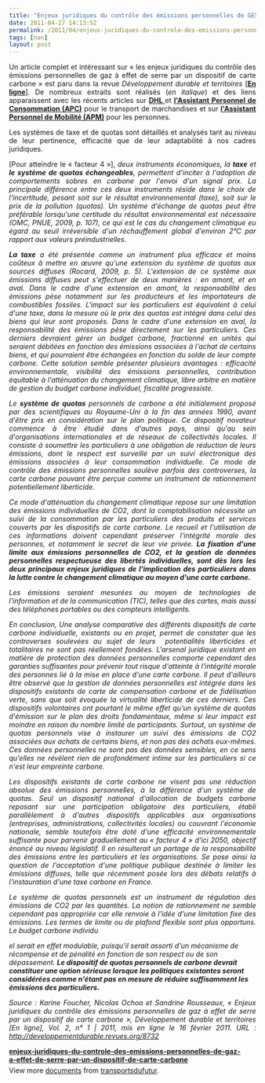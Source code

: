 ```yaml
---
title: "Enjeux juridiques du contrôle des émissions personnelles de GES par un dispositif de carte carbone"
date: 2011-04-27 14:13:52
permalink: /2011/04/enjeux-juridiques-du-controle-des-emissions-personnelles-de-ges-par-un-dispositif-de-carte-carbone.html
tags: [nan]
layout: post
---
```


<p style="text-align: justify">Un article complet et intéressant sur « les enjeux juridiques du contrôle des émissions personnelles de gaz à effet de serre par un dispositif de carte carbone » est paru dans la revue <em>Développement durable et territoires </em>[<strong><a href="http://developpementdurable.revues.org/8732" target="_blank">En ligne</a></strong>]. De nombreux extraits sont réalisés (<em>en italique</em>) et des liens apparaissent avec les récents articles sur <strong><a href="https://gabrielplassat.github.io/transportsdufutur/2011/04/dhl-les-solutions-logistiques-durables-passent-par-plus-de-transparence-plus-de-regulation-plus-de-c.html" target="_blank">DHL </a></strong>et <strong><a href="https://gabrielplassat.github.io/transportsdufutur/2011/04/dhl-bis-un-exemple-concret-dassistant-personnel-de-consommation.html" target="_blank">l'Assistant Personnel de Consommation (APC)</a></strong> pour le transport de marchandises et sur <strong><a href="https://gabrielplassat.github.io/transportsdufutur/2010/11/metanote-tdf-10-nous-etions-nous-sommes-et-nous-serons-des-cyborgs-lassistant-personnel-de-mobilite.html" target="_blank">l'Assistant Personnel de Mobilité (APM)</a></strong> pour les personnes.</p> <p style="text-align: justify">Les systèmes de taxe et de quotas sont détaillés et analysés tant au niveau de leur pertinence, efficacité que de leur adaptabilité à nos cadres juridiques.</p> <p style="text-align: justify">[Pour atteindre le « facteur 4 »], <em>deux instruments économiques, la <strong>taxe</strong> et <strong>le système de quotas échangeables</strong>, permettent d'inciter à l'adoption de comportements sobres en carbone par l'envoi d'un signal prix. La principale différence entre ces deux instruments réside dans le choix de l'incertitude, pesant soit sur le résultat environnemental (taxe), soit sur le prix de la pollution (quotas). Un système d'échange de quotas peut être préférable lorsqu'une certitude du résultat environnemental est nécessaire (OMC, PNUE, 2009, p. 107), ce qui est le cas du changement climatique eu égard au seuil irréversible d'un réchauffement global d'environ 2°C par rapport aux valeurs préindustrielles. </em><br />   <!--more-->  </p> <p style="text-align: justify"><strong><em>La taxe</em></strong><em> a été présentée comme un instrument plus efficace et moins coûteux à mettre en œuvre qu'une extension du système de quotas aux sources diffuses (Rocard, 2009, p. 5). L'extension de ce système aux émissions diffuses peut s'effectuer de deux manières : en amont, et en aval. Dans le cadre d'une extension en amont, la responsabilité des émissions pèse notamment sur les producteurs et les importateurs de combustibles fossiles. L'impact sur les particuliers est équivalent à celui d'une taxe, dans la mesure où le prix des quotas est intégré dans celui des biens qui leur sont proposés. Dans le cadre d'une extension en aval, la responsabilité des émissions pèse directement sur les particuliers. Ces derniers devraient gérer un budget carbone, fractionné en unités qui seraient débitées en fonction des émissions associées à l'achat de certains biens, et qui pourraient être échangées en fonction du solde de leur compte carbone. Cette solution semble présenter plusieurs avantages : efficacité environnementale, visibilité des émissions personnelles, contribution équitable à l'atténuation du changement climatique, libre arbitre en matière de gestion du budget carbone individuel, fiscalité progressiste.</em></p> <p style="text-align: justify"><em>Le <strong>système de quotas</strong> personnels de carbone a été initialement proposé par des scientifiques au Royaume-Uni à la fin des années 1990, avant d'être pris en considération sur le plan politique. Ce dispositif novateur commence à être étudié dans d'autres pays, ainsi qu'au sein d'organisations internationales et de réseaux de collectivités locales. Il consiste à soumettre les particuliers à une obligation de réduction de leurs émissions, dont le respect est surveillé par un suivi électronique des émissions associées à leur consommation individuelle. Ce mode de contrôle des émissions personnelles soulève parfois des controverses, la carte carbone pouvant être perçue comme un instrument de rationnement potentiellement liberticide.</em></p> <p style="text-align: justify"><em>Ce mode d'atténuation du changement climatique repose sur une limitation des émissions individuelles de CO2, dont la comptabilisation nécessite un suivi de la consommation par les particuliers des produits et services couverts par les dispositifs de carte carbone. Le recueil et l'utilisation de ces informations doivent cependant préserver l'intégrité morale des personnes, et notamment le secret de leur vie privée. <strong>La fixation d'une limite aux émissions personnelles de CO2, et la gestion de données personnelles respectueuse des libertés individuelles, sont dès lors les deux principaux enjeux juridiques de l'implication des particuliers dans la lutte contre le changement climatique au moyen d'une carte carbone.</strong></em></p> <p style="text-align: justify"><em>Les émissions seraient mesurées au moyen de technologies de l'information et de la communication (TIC), telles que des cartes, mais aussi des téléphones portables ou des compteurs intelligents.</em></p> <p style="text-align: justify"><em>En conclusion, </em><em>Une analyse comparative des différents dispositifs de carte carbone individuelle, existants ou en projet, permet de constater que les controverses soulevées au sujet de leurs  potentialités liberticides et totalitaires ne sont pas réellement fondées. L'arsenal juridique existant en </em><em>matière de protection des données personnelles comporte cependant des garanties suffisantes pour prévenir tout risque d'atteinte à l'intégrité morale des personnes lié à la mise en place d'une carte carbone. Il peut d'ailleurs être observé que la gestion de données personnelles est intégrée dans les dispositifs existants de carte de compensation carbone et de fidélisation verte, sans que soit évoquée la virtualité liberticide de ces derniers. Ces dispositifs volontaires ont pourtant le même effet qu'un système de quotas d'émission sur le plan des droits fondamentaux, même si leur impact est moindre en raison du nombre limité de participants. Surtout, un système de quotas personnels vise à instaurer un suivi des émissions de CO2 associées aux achats de certains biens, et non pas des achats eux-mêmes. Ces données personnelles ne sont pas des données sensibles, en ce sens qu'elles ne révèlent rien de profondément intime sur les particuliers si ce n'est leur empreinte carbone.</em></p> <p style="text-align: justify"><em>Les dispositifs existants de carte carbone ne visent pas une réduction absolue des émissions personnelles, à la différence d'un système de quotas. Seul un dispositif national d'allocation de budgets carbone reposant sur une participation obligatoire des particuliers, établi parallèlement à d'autres dispositifs applicables aux organisations (entreprises, administrations, collectivités locales) ou couvrant l'économie nationale, semble toutefois être doté d'une efficacité environnementale suffisante pour parvenir graduellement au « facteur 4 » d'ici 2050, objectif énoncé au niveau législatif. Il en résulterait un partage de la responsabilité des émissions entre les particuliers et les organisations. Se pose ainsi la question de l'acceptation d'une politique publique destinée à limiter les émissions diffuses, telle que récemment posée lors des débats relatifs à l'instauration d'une taxe carbone en France.</em></p> <p style="text-align: justify"><em>Le système de quotas personnels est un instrument de régulation des émissions de CO2 par les quantités. La notion de rationnement ne semble cependant pas appropriée car elle renvoie à l'idée d'une limitation fixe des émissions. Les termes de limite ou de plafond flexible sont plus opportuns. Le budget carbone individu

el serait en effet modulable, puisqu'il serait assorti d'un mécanisme de récompense et de pénalité en fonction de son respect ou de son dépassement. <strong>Le dispositif de quotas personnels de carbone devrait constituer une option sérieuse lorsque les politiques existantes seront considérées comme n'étant pas en mesure de réduire suffisamment les émissions des particuliers.</strong></em></p> <p style="text-align: justify"><em>Source : Karine Foucher, Nicolas Ochoa et Sandrine Rousseaux, « Enjeux juridiques du contrôle des émissions personnelles de gaz à effet de serre par un dispositif de carte carbone », Développement durable et territoires [En ligne], Vol. 2, n° 1 | 2011, mis en ligne le 16 février 2011. URL : http://developpementdurable.revues.org/8732</em></p> <div style="width:477px" id="__ss_7749033"><strong style="margin:12px 0 4px"><a href="http://www.slideshare.net/transportsdufutur/enjeuxjuridiquesducontroledesemissionspersonnellesdegazaeffetdeserreparundispositifdecartecarbone" title="enjeux-juridiques-du-controle-des-emissions-personnelles-de-gaz-a-effet-de-serre-par-un-dispositif-de-carte-carbone">enjeux-juridiques-du-controle-des-emissions-personnelles-de-gaz-a-effet-de-serre-par-un-dispositif-de-carte-carbone</a></strong><div style="padding:5px 0 12px">View more <a href="http://www.slideshare.net/">documents</a> from <a href="http://www.slideshare.net/transportsdufutur">transportsdufutur</a>.</div></div>
